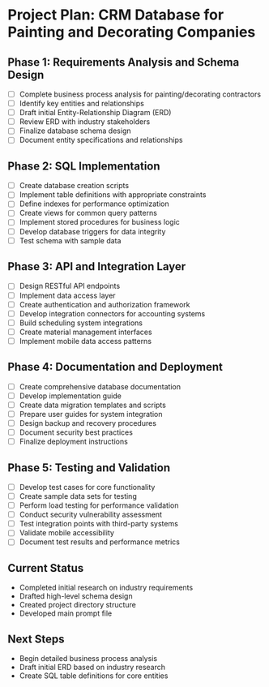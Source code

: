 # Project Plan: CRM Database for Painting and Decorating Companies

## Phase 1: Requirements Analysis and Schema Design
- [ ] Complete business process analysis for painting/decorating contractors
- [ ] Identify key entities and relationships
- [ ] Draft initial Entity-Relationship Diagram (ERD)
- [ ] Review ERD with industry stakeholders
- [ ] Finalize database schema design
- [ ] Document entity specifications and relationships

## Phase 2: SQL Implementation
- [ ] Create database creation scripts
- [ ] Implement table definitions with appropriate constraints
- [ ] Define indexes for performance optimization
- [ ] Create views for common query patterns
- [ ] Implement stored procedures for business logic
- [ ] Develop database triggers for data integrity
- [ ] Test schema with sample data

## Phase 3: API and Integration Layer
- [ ] Design RESTful API endpoints
- [ ] Implement data access layer
- [ ] Create authentication and authorization framework
- [ ] Develop integration connectors for accounting systems
- [ ] Build scheduling system integrations
- [ ] Create material management interfaces
- [ ] Implement mobile data access patterns

## Phase 4: Documentation and Deployment
- [ ] Create comprehensive database documentation
- [ ] Develop implementation guide
- [ ] Create data migration templates and scripts
- [ ] Prepare user guides for system integration
- [ ] Design backup and recovery procedures
- [ ] Document security best practices
- [ ] Finalize deployment instructions

## Phase 5: Testing and Validation
- [ ] Develop test cases for core functionality
- [ ] Create sample data sets for testing
- [ ] Perform load testing for performance validation
- [ ] Conduct security vulnerability assessment
- [ ] Test integration points with third-party systems
- [ ] Validate mobile accessibility
- [ ] Document test results and performance metrics

## Current Status
- Completed initial research on industry requirements
- Drafted high-level schema design
- Created project directory structure
- Developed main prompt file

## Next Steps
- Begin detailed business process analysis
- Draft initial ERD based on industry research
- Create SQL table definitions for core entities
